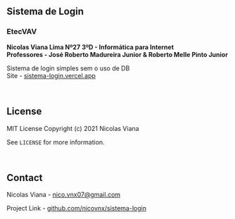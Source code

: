 ## Sistema de Login


### EtecVAV
**Nicolas Viana Lima Nº27  3ºD - Informática para Internet**
<br/>
**Professores - José Roberto Madureira Junior & Roberto Melle Pinto Junior**

Sistema de login simples sem o uso de DB
<br/>
Site - [sistema-login.vercel.app](https://sistema-login.vercel.app)

<br/>

## License

MIT License
Copyright (c) 2021 Nicolas Viana

See `LICENSE` for more information.

<br/>

## Contact

Nicolas Viana - nico.vnx07@gmail.com

Project Link - [github.com/nicovnx/sistema-login](https://github.com/nicovnx/sistema-login)
